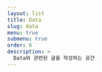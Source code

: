 ```yaml
---
layout: list
title: Data
slug: data
menu: true
submenu: true
order: 6
description: >
  Data와 관련된 글을 작성하는 공간
---
```

